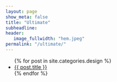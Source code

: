```yaml
---
layout: page
show_meta: false
title: "Ultimate"
subheadline: 
header:
   image_fullwidth: "hem.jpeg"
permalink: "/ultimate/"
---
```

<ul>
    {% for post in site.categories.design %}
    <li><a href="{{ site.url }}{{ site.baseurl }}{{ post.url }}">{{ post.title }}</a></li>
    {% endfor %}
</ul>
